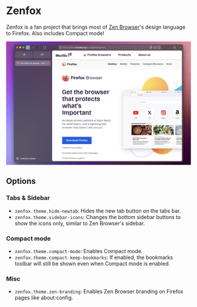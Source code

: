 # Zenfox
Zenfox is a fan project that brings most of [Zen Browser](https://zen-browser.app)'s design language
to Firefox. Also includes Compact mode!

![](https://github.com/greeeen-dev/zenfox/blob/main/image.png?raw=true)

## Options
### Tabs & Sidebar
- `zenfox.theme.hide-newtab`: Hides the new tab button on the tabs bar.
- `zenfox.theme.sidebar-icons`: Changes the bottom sidebar buttons to show the icons only, similar
  to Zen Browser's sidebar.

### Compact mode
- `zenfox.theme.compact-mode`: Enables Compact mode.
- `zenfox.theme.compact-keep-bookmarks`: If enabled, the bookmarks toolbar will still be shown even
  when Compact mode is enabled.

### Misc
- `zenfox.theme.zen-branding`: Enables Zen Browser branding on Firefox pages like about:config.
